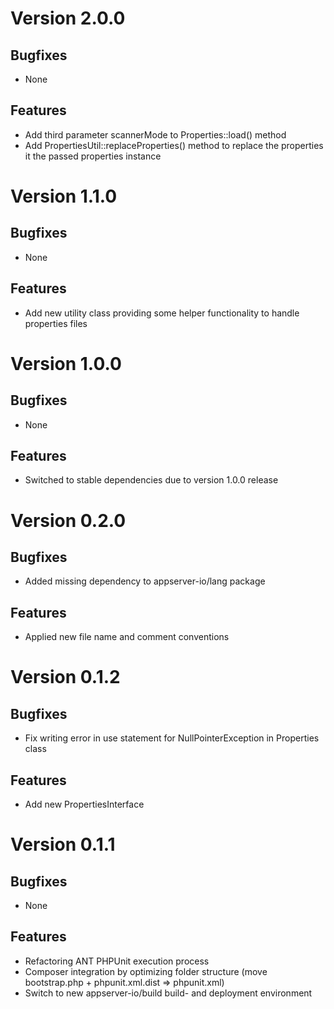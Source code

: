 # Version 2.0.0

## Bugfixes

* None

## Features

* Add third parameter scannerMode to Properties::load() method
* Add PropertiesUtil::replaceProperties() method to replace the properties it the passed properties instance

# Version 1.1.0

## Bugfixes

* None

## Features

* Add new utility class providing some helper functionality to handle properties files

# Version 1.0.0

## Bugfixes

* None

## Features

* Switched to stable dependencies due to version 1.0.0 release

# Version 0.2.0

## Bugfixes

* Added missing dependency to appserver-io/lang package

## Features

* Applied new file name and comment conventions

# Version 0.1.2

## Bugfixes

* Fix writing error in use statement for NullPointerException in Properties class

## Features

* Add new PropertiesInterface

# Version 0.1.1

## Bugfixes

* None

## Features

* Refactoring ANT PHPUnit execution process
* Composer integration by optimizing folder structure (move bootstrap.php + phpunit.xml.dist => phpunit.xml)
* Switch to new appserver-io/build build- and deployment environment